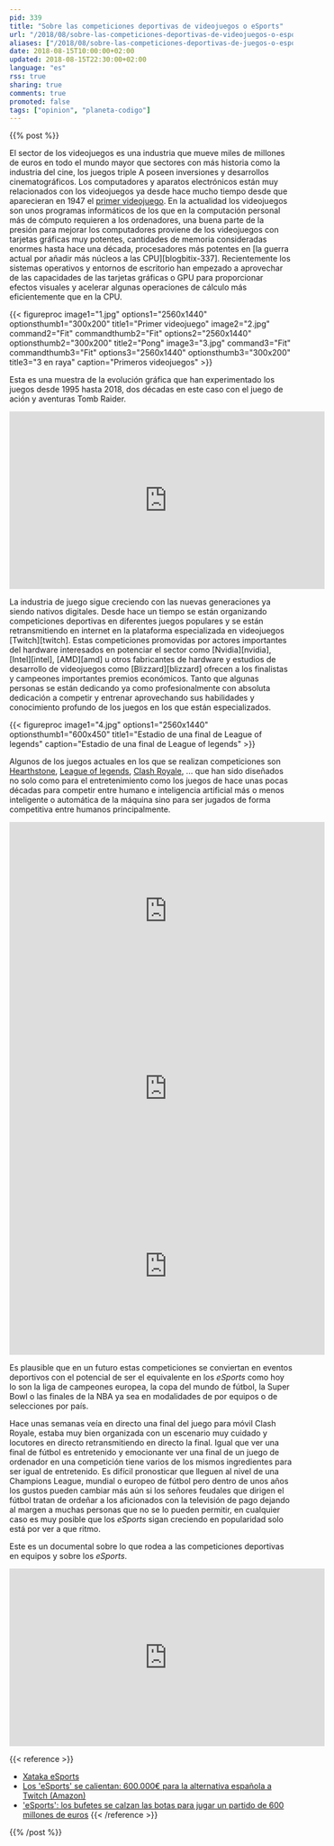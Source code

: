 ```yaml
---
pid: 339
title: "Sobre las competiciones deportivas de videojuegos o eSports"
url: "/2018/08/sobre-las-competiciones-deportivas-de-videojuegos-o-esports/"
aliases: ["/2018/08/sobre-las-competiciones-deportivas-de-juegos-o-esports/"]
date: 2018-08-15T10:00:00+02:00
updated: 2018-08-15T22:30:00+02:00
language: "es"
rss: true
sharing: true
comments: true
promoted: false
tags: ["opinion", "planeta-codigo"]
---
```


{{% post %}}

El sector de los videojuegos es una industria que mueve miles de millones de euros en todo el mundo mayor que sectores con más historia como la industria del cine, los juegos triple A poseen inversiones y desarrollos cinematográficos. Los computadores y aparatos electrónicos están muy relacionados con los videojuegos ya desde hace mucho tiempo desde que aparecieran en 1947 el [primer videojuego](https://es.wikipedia.org/wiki/Primer_videojuego#1947:_Dispositivo_de_Entretenimiento_de_Tubos_de_Rayos_Cat%C3%B3dicos). En la actualidad los videojuegos son unos programas informáticos de los que en la computación personal más de cómputo requieren a los ordenadores, una buena parte de la presión para mejorar los computadores proviene de los videojuegos con tarjetas gráficas muy potentes, cantidades de memoria consideradas enormes hasta hace una década, procesadores más potentes en [la guerra actual por añadir más núcleos a las CPU][blogbitix-337]. Recientemente los sistemas operativos y entornos de escritorio han empezado a aprovechar de las capacidades de las tarjetas gráficas o GPU para proporcionar efectos visuales y acelerar algunas operaciones de cálculo más eficientemente que en la CPU.

<div class="media">
    {{< figureproc
        image1="1.jpg" options1="2560x1440" optionsthumb1="300x200" title1="Primer videojuego"
        image2="2.jpg" command2="Fit" commandthumb2="Fit" options2="2560x1440" optionsthumb2="300x200" title2="Pong"
        image3="3.jpg" command3="Fit" commandthumb3="Fit" options3="2560x1440" optionsthumb3="300x200" title3="3 en raya"
        caption="Primeros videojuegos" >}}
</div>

Esta es una muestra de la evolución gráfica que han experimentado los juegos desde 1995 hasta 2018, dos décadas en este caso con el juego de ación y aventuras Tomb Raider.

<div class="media media-video">
	<iframe width="560" height="315" src="https://www.youtube.com/embed/D-P-smim5gQ" frameborder="0" allow="autoplay; encrypted-media" allowfullscreen></iframe>
</div>

La industria de juego sigue creciendo con las nuevas generaciones ya siendo nativos digitales. Desde hace un tiempo se están organizando competiciones deportivas en diferentes juegos populares y se están retransmitiendo en internet en la plataforma especializada en videojuegos [Twitch][twitch]. Estas competiciones promovidas por actores importantes del hardware interesados en potenciar el sector como [Nvidia][nvidia], [Intel][intel], [AMD][amd] u otros fabricantes de hardware y estudios de desarrollo de videojuegos como [Blizzard][blizzard] ofrecen a los finalistas y campeones importantes premios económicos. Tanto que algunas personas se están dedicando ya como profesionalmente con absoluta dedicación a competir y entrenar aprovechando sus habilidades y conocimiento profundo de los juegos en los que están especializados.

<div class="media">
    {{< figureproc
        image1="4.jpg" options1="2560x1440" optionsthumb1="600x450" title1="Estadio de una final de League of legends"
        caption="Estadio de una final de League of legends" >}}
</div>

Algunos de los juegos actuales en los que se realizan competiciones son [Hearthstone](https://playhearthstone.com/es-es/), [League of legends](https://play.euw.leagueoflegends.com/es_ES), [Clash Royale](https://clashroyale.com/es/), ... que han sido diseñados no solo como para el entretenimiento como los juegos de hace unas pocas décadas para competir entre humano e inteligencia artificial más o menos inteligente o automática de la máquina sino para ser jugados de forma competitiva entre humanos principalmente.

<div class="media media-video">
	<iframe width="560" height="315" src="https://gaming.youtube.com/embed/lBWgRCRH1Gs" frameborder="0" allow="autoplay; encrypted-media" allowfullscreen></iframe>
</div>

<div class="media media-video">
	<iframe width="560" height="315" src="https://gaming.youtube.com/embed/NpVXLpkjUCc" frameborder="0" allow="autoplay; encrypted-media" allowfullscreen></iframe>
</div>

<div class="media media-video">
	<iframe width="560" height="315" src="https://gaming.youtube.com/embed/MUb8dGKpuEE" frameborder="0" allow="autoplay; encrypted-media" allowfullscreen></iframe>
</div>

Es plausible que en un futuro estas competiciones se conviertan en eventos deportivos con el potencial de ser el equivalente en los _eSports_ como hoy lo son la liga de campeones europea, la copa del mundo de fútbol, la Super Bowl o las finales de la NBA ya sea en modalidades de por equipos o de selecciones por país.

Hace unas semanas veía en directo una final del juego para móvil Clash Royale, estaba muy bien organizada con un escenario muy cuidado y locutores en directo retransmitiendo en directo la final. Igual que ver una final de fútbol es entretenido y emocionante ver una final de un juego de ordenador en una competición tiene varios de los mismos ingredientes para ser igual de entretenido. Es difícil pronosticar que lleguen al nivel de una Champions League, mundial o europeo de fútbol pero dentro de unos años los gustos pueden cambiar más aún si los señores feudales que dirigen el fútbol tratan de ordeñar a los aficionados con la televisión de pago dejando al margen a muchas personas que no se lo pueden permitir, en cualquier caso es muy posible que los _eSports_ sigan creciendo en popularidad solo está por ver a que ritmo.

Este es un documental sobre lo que rodea a las  competiciones deportivas en equipos y sobre los _eSports_.

<div class="media media-video">
    <iframe width="560" height="315" src="https://www.youtube.com/embed/yvxMwoYuSp4" frameborder="0" allow="autoplay; encrypted-media" allowfullscreen></iframe>
</div>

{{< reference >}}
* [Xataka eSports](https://esports.xataka.com/)
* [Los 'eSports' se calientan: 600.000€ para la alternativa española a Twitch (Amazon)](https://www.elconfidencial.com/tecnologia/2017-06-06/gamerswalk-esports-twitch-amazon_1394223/)
* ['eSports': los bufetes se calzan las botas para jugar un partido de 600 millones de euros](http://www.elconfidencial.com/empresas/2017-05-13/deportes-electronicos-esports-regulacion-situacion-espana-jugadores-deporte-ligas_1381822/)
{{< /reference >}}

{{% /post %}}
